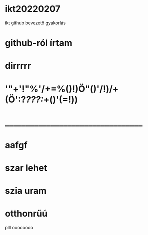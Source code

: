 # ikt20220207
ikt github bevezető gyakorlás
# github-ról írtam
# dirrrrr
# '"+'!"%'/+=%()!)Ö"()'/!)/+(Ö':?_???:_+()'(=!))
# _________________________________
# aafgf
# szar lehet
# szia uram
# otthonrűú
plll
oooooooo
